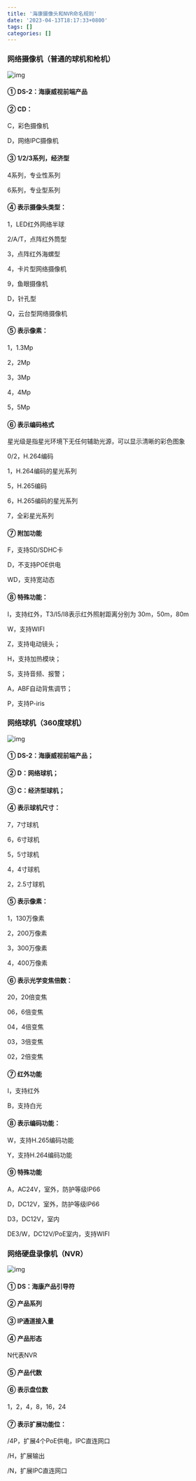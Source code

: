```yaml
---
title: '海康摄像头和NVR命名规则'
date: '2023-04-13T18:17:33+0800'
tags: []
categories: []
---
```



### 网络摄像机（普通的球机和枪机）

![img](https://pic3.zhimg.com/80/v2-c609193286f865cbb53f66ee5fc4b60e_720w.webp)



#### ① DS-2：海康威视前端产品

#### ② CD：

C，彩色摄像机

D，网络IPC摄像机

#### ③ 1/2/3系列，经济型

4系列，专业性系列

6系列，专业型系列

#### ④ 表示摄像头类型：

1，LED红外网络半球

2/A/T，点阵红外筒型

3，点阵红外海螺型

4，卡片型网络摄像机

9，鱼眼摄像机

D，针孔型

Q，云台型网络摄像机

#### ⑤ 表示像素：

1，1.3Mp

2，2Mp

3，3Mp

4，4Mp

5，5Mp

#### ⑥ 表示编码格式

星光级是指星光环境下无任何辅助光源，可以显示清晰的彩色图象

0/2，H.264编码

1，H.264编码的星光系列

5，H.265编码

6，H.265编码的星光系列

7，全彩星光系列

#### ⑦ 附加功能

 F，支持SD/SDHC卡

D，不支持POE供电

WD，支持宽动态

#### ⑧ 特殊功能：

I，支持红外，T3/I5/I8表示红外照射距离分别为 30m，50m，80m

W，支持WIFI

Z，支持电动镜头；

H，支持加热模块；

S，支持音频、报警；

A，ABF自动背焦调节；

P，支持P-iris

### 网络球机（360度球机）

![img](https://pic4.zhimg.com/80/v2-f5732b7d7280ccfbe9bab2e1315126ff_720w.webp)

#### ① DS-2：海康威视前端产品；

#### ② D：网络球机；

#### ③ C：经济型球机；

#### ④ 表示球机尺寸：

7，7寸球机

6，6寸球机

5，5寸球机

4，4寸球机

2，2.5寸球机

#### ⑤ 表示像素：

1，130万像素

2，200万像素

3，300万像素

4，400万像素

#### ⑥ 表示光学变焦倍数：

20，20倍变焦

06，6倍变焦

04，4倍变焦

03，3倍变焦

02，2倍变焦

#### ⑦ 红外功能

I，支持红外

B，支持白光

#### ⑧ 表示编码功能：

W，支持H.265编码功能

Y，支持H.264编码功能

#### ⑨ 特殊功能

A，AC24V，室外，防护等级IP66

D，DC12V，室外，防护等级IP66

D3，DC12V，室内

DE3/W，DC12V/PoE室内，支持WIFI

### 网络硬盘录像机（NVR）

![img](https://pic3.zhimg.com/80/v2-30920b994a393d84fe983bba42a2e0d2_720w.webp)



#### ① DS：海康产品引导符

#### ② 产品系列

#### ③ IP通道接入量

#### ④ 产品形态

N代表NVR

#### ⑤ 产品代数

#### ⑥ 表示盘位数

1，2，4，8，16，24

#### ⑦ 表示扩展功能位：

/4P，扩展4个PoE供电，IPC直连网口

/H，扩展输出

/N，扩展IPC直连网口